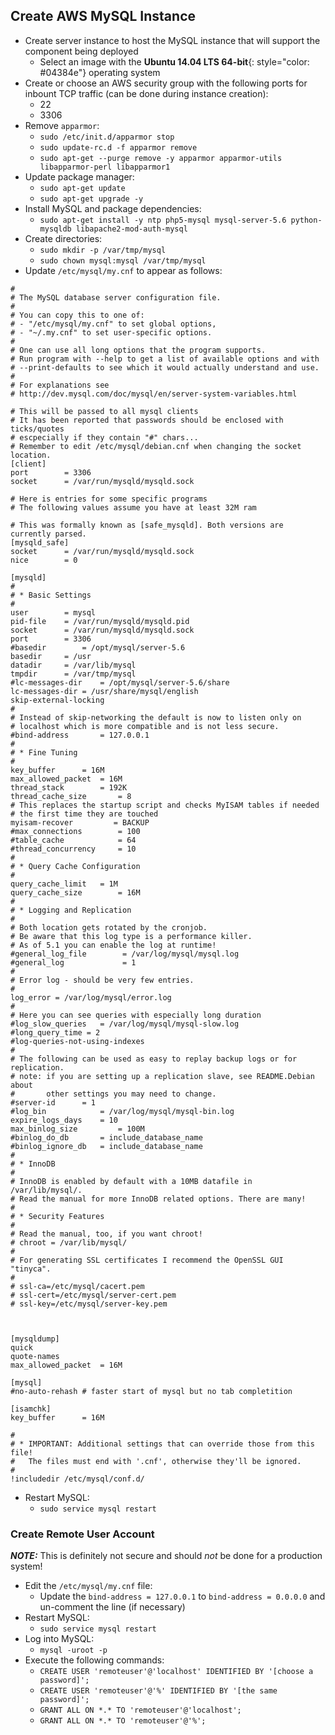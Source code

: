 ## Create AWS MySQL Instance
* Create server instance to host the MySQL instance that will support the component being deployed
  * Select an image with the **Ubuntu 14.04 LTS 64-bit**{: style="color: #04384e"} operating system
* Create or choose an AWS security group with the following ports for inbount TCP traffic (can be done during instance creation):
  * 22
  * 3306
* Remove `apparmor`:
  * `sudo /etc/init.d/apparmor stop`
  * `sudo update-rc.d -f apparmor remove`
  * `sudo apt-get --purge remove -y apparmor apparmor-utils libapparmor-perl libapparmor1`
* Update package manager:
  * `sudo apt-get update`
  * `sudo apt-get upgrade -y`
* Install MySQL and package dependencies:
  * `sudo apt-get install -y ntp php5-mysql mysql-server-5.6 python-mysqldb libapache2-mod-auth-mysql`
* Create directories:
  * `sudo mkdir -p /var/tmp/mysql`
  * `sudo chown mysql:mysql /var/tmp/mysql`
* Update `/etc/mysql/my.cnf` to appear as follows:

~~~~
#
# The MySQL database server configuration file.
#
# You can copy this to one of:
# - "/etc/mysql/my.cnf" to set global options,
# - "~/.my.cnf" to set user-specific options.
#
# One can use all long options that the program supports.
# Run program with --help to get a list of available options and with
# --print-defaults to see which it would actually understand and use.
#
# For explanations see
# http://dev.mysql.com/doc/mysql/en/server-system-variables.html

# This will be passed to all mysql clients
# It has been reported that passwords should be enclosed with ticks/quotes
# escpecially if they contain "#" chars...
# Remember to edit /etc/mysql/debian.cnf when changing the socket location.
[client]
port        = 3306
socket      = /var/run/mysqld/mysqld.sock

# Here is entries for some specific programs
# The following values assume you have at least 32M ram

# This was formally known as [safe_mysqld]. Both versions are currently parsed.
[mysqld_safe]
socket      = /var/run/mysqld/mysqld.sock
nice        = 0

[mysqld]
#
# * Basic Settings
#
user        = mysql
pid-file    = /var/run/mysqld/mysqld.pid
socket      = /var/run/mysqld/mysqld.sock
port        = 3306
#basedir        = /opt/mysql/server-5.6
basedir     = /usr
datadir     = /var/lib/mysql
tmpdir      = /var/tmp/mysql
#lc-messages-dir    = /opt/mysql/server-5.6/share
lc-messages-dir = /usr/share/mysql/english
skip-external-locking
#
# Instead of skip-networking the default is now to listen only on
# localhost which is more compatible and is not less secure.
#bind-address       = 127.0.0.1
#
# * Fine Tuning
#
key_buffer      = 16M
max_allowed_packet  = 16M
thread_stack        = 192K
thread_cache_size       = 8
# This replaces the startup script and checks MyISAM tables if needed
# the first time they are touched
myisam-recover         = BACKUP
#max_connections        = 100
#table_cache            = 64
#thread_concurrency     = 10
#
# * Query Cache Configuration
#
query_cache_limit   = 1M
query_cache_size        = 16M
#
# * Logging and Replication
#
# Both location gets rotated by the cronjob.
# Be aware that this log type is a performance killer.
# As of 5.1 you can enable the log at runtime!
#general_log_file        = /var/log/mysql/mysql.log
#general_log             = 1
#
# Error log - should be very few entries.
#
log_error = /var/log/mysql/error.log
#
# Here you can see queries with especially long duration
#log_slow_queries   = /var/log/mysql/mysql-slow.log
#long_query_time = 2
#log-queries-not-using-indexes
#
# The following can be used as easy to replay backup logs or for replication.
# note: if you are setting up a replication slave, see README.Debian about
#       other settings you may need to change.
#server-id      = 1
#log_bin            = /var/log/mysql/mysql-bin.log
expire_logs_days    = 10
max_binlog_size         = 100M
#binlog_do_db       = include_database_name
#binlog_ignore_db   = include_database_name
#
# * InnoDB
#
# InnoDB is enabled by default with a 10MB datafile in /var/lib/mysql/.
# Read the manual for more InnoDB related options. There are many!
#
# * Security Features
#
# Read the manual, too, if you want chroot!
# chroot = /var/lib/mysql/
#
# For generating SSL certificates I recommend the OpenSSL GUI "tinyca".
#
# ssl-ca=/etc/mysql/cacert.pem
# ssl-cert=/etc/mysql/server-cert.pem
# ssl-key=/etc/mysql/server-key.pem



[mysqldump]
quick
quote-names
max_allowed_packet  = 16M

[mysql]
#no-auto-rehash # faster start of mysql but no tab completition

[isamchk]
key_buffer      = 16M

#
# * IMPORTANT: Additional settings that can override those from this file!
#   The files must end with '.cnf', otherwise they'll be ignored.
#
!includedir /etc/mysql/conf.d/
~~~~

* Restart MySQL:
  * `sudo service mysql restart`

### Create Remote User Account
***NOTE:*** This is definitely not secure and should *not* be done for a production system!

* Edit the `/etc/mysql/my.cnf` file:
  * Update the `bind-address = 127.0.0.1` to `bind-address = 0.0.0.0` and un-comment the line (if necessary)
* Restart MySQL:
  * `sudo service mysql restart`
* Log into MySQL:
  * `mysql -uroot -p`
* Execute the following commands:
  * `CREATE USER 'remoteuser'@'localhost' IDENTIFIED BY '[choose a password]';`
  * `CREATE USER 'remoteuser'@'%' IDENTIFIED BY '[the same password]';`
  * `GRANT ALL ON *.* TO 'remoteuser'@'localhost';`
  * `GRANT ALL ON *.* TO 'remoteuser'@'%';`
